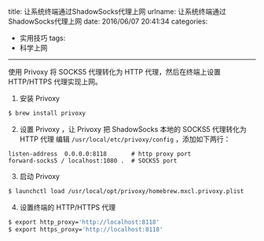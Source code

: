 title: 让系统终端通过ShadowSocks代理上网
urlname: 让系统终端通过ShadowSocks代理上网
date: 2016/06/07 20:41:34
categories:
- 实用技巧
tags:
- 科学上网

---

使用 Privoxy 将 SOCKS5 代理转化为 HTTP 代理，然后在终端上设置 HTTP/HTTPS 代理实现上网。
<!-- more -->

1. 安装 Privoxy
```bash
$ brew install privoxy
```

2. 设置 Privoxy ，让 Privoxy 把 ShadowSocks 本地的 SOCKS5 代理转化为 HTTP 代理
编辑 `/usr/local/etc/privoxy/config` ，添加如下两行：
```
listen-address  0.0.0.0:8118       # http proxy port
forward-socks5 / localhost:1080 .  # SOCKS5 port
```

3. 启动 Privoxy
```bash
$ launchctl load /usr/local/opt/privoxy/homebrew.mxcl.privoxy.plist
```

4. 设置终端的 HTTP/HTTPS 代理
```bash
$ export http_proxy='http://localhost:8118'
$ export https_proxy='http://localhost:8118'
```